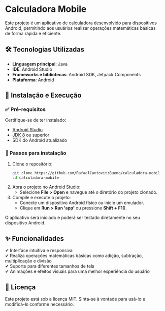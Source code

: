 # Calculadora Mobile

Este projeto é um aplicativo de calculadora desenvolvido para dispositivos Android, permitindo aos usuários realizar operações matemáticas básicas de forma rápida e eficiente.

## 🛠️ Tecnologias Utilizadas
- **Linguagem principal**: Java
- **IDE**: Android Studio
- **Frameworks e bibliotecas**: Android SDK, Jetpack Components
- **Plataforma**: Android

## 🚀 Instalação e Execução

### ✅ Pré-requisitos
Certifique-se de ter instalado:
- [Android Studio](https://developer.android.com/studio)
- [JDK 8](https://www.oracle.com/java/technologies/javase-jdk8-downloads.html) ou superior
- SDK do Android atualizado

### 📌 Passos para instalação
1. Clone o repositório:
   ```sh
   git clone https://github.com/RafaelCantovitzBueno/calculadora-mobile.git
   cd calculadora-mobile
   ```
2. Abra o projeto no Android Studio:
   - Selecione **File > Open** e navegue até o diretório do projeto clonado.
3. Compile e execute o projeto:
   - Conecte um dispositivo Android físico ou inicie um emulador.
   - Clique em **Run > Run 'app'** ou pressione **Shift + F10**.

O aplicativo será iniciado e poderá ser testado diretamente no seu dispositivo Android.

## ✨ Funcionalidades
✔ Interface intuitiva e responsiva  
✔ Realiza operações matemáticas básicas como adição, subtração, multiplicação e divisão  
✔ Suporte para diferentes tamanhos de tela  
✔ Animações e efeitos visuais para uma melhor experiência do usuário  

## 📜 Licença
Este projeto está sob a licença MIT. Sinta-se à vontade para usá-lo e modificá-lo conforme necessário.
